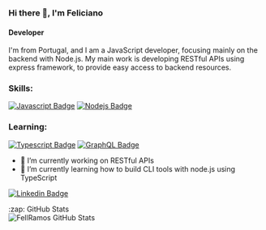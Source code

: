 ### Hi there 👋, I'm Feliciano

#### Developer

I'm from Portugal, and I am a JavaScript developer, focusing mainly on the backend with Node.js. My main work is developing RESTful APIs using express framework, to provide easy access to backend resources.

### Skills:
[![Javascript Badge](https://img.shields.io/badge/-Javascript-F0DB4F?style=for-the-badge&labelColor=black&logo=javascript&logoColor=F0DB4F)](#)
[![Nodejs Badge](https://img.shields.io/badge/-Nodejs-3C873A?style=for-the-badge&labelColor=black&logo=node.js&logoColor=3C873A)](#)

### Learning:
[![Typescript Badge](https://img.shields.io/badge/-Typescript-007acc?style=for-the-badge&labelColor=black&logo=typescript&logoColor=007acc)](#)
[![GraphQL Badge](https://img.shields.io/badge/-GraphQl-e535ab?style=for-the-badge&labelColor=black&logo=node.js&logoColor=e535ab)](#)


- 🔭 I’m currently working on RESTful APIs 
- 🌱 I’m currently learning how to build CLI tools with node.js using TypeScript 

[![Linkedin Badge](https://img.shields.io/badge/-Islem-0e76a8?style=flat&labelColor=0e76a8&logo=linkedin&logoColor=white)](https://www.linkedin.com/in/islem-maboud/)

<summary>:zap: GitHub Stats</summary>
<img align="left" alt="FellRamos GitHub Stats" src="https://github-readme-stats.fellramos.vercel.app/api?username=FellRamos&show_icons=true"/>
 

